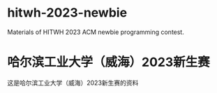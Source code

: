 # hitwh-2023-newbie
Materials of HITWH 2023 ACM newbie programming contest.

# 哈尔滨工业大学（威海）2023新生赛
这是哈尔滨工业大学（威海）2023新生赛的资料
